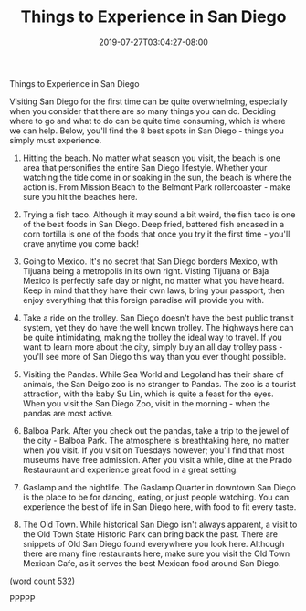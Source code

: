 ﻿---
title: "Things to Experience in San Diego"
date: 2019-07-27T03:04:27-08:00
description: "long articles Tips for Web Success"
featured_image: "/images/long articles.jpg"
tags: ["long articles"]
---

Things to Experience in San Diego

Visiting San Diego for the first time can be quite overwhelming, 
especially when you consider that there are so many things you 
can do.  Deciding where to go and what to do can be quite time
consuming, which is where we can help.  Below, you'll find the 8 
best spots in San Diego - things you simply must experience.

1.  Hitting the beach.
	No matter what season you visit, the beach is one area that
personifies the entire San Diego lifestyle. Whether your watching 
the tide come in or soaking in the sun, the beach is where the 
action is.  From Mission Beach to the Belmont Park rollercoaster -
make sure you hit the beaches here.

2.  Trying a fish taco.
	Although it may sound a bit weird, the fish taco is one
of the best foods in San Diego.  Deep fried, battered fish encased 
in a corn tortilla is one of the foods that once you try it the 
first time - you'll crave anytime you come back!  

3.  Going to Mexico.
	It's no secret that San Diego borders Mexico, with Tijuana 
being a metropolis in its own right.  Visting Tijuana or Baja Mexico
is perfectly safe day or night, no matter what you have heard.  Keep
in mind that they have their own laws, bring your passport, then
enjoy everything that this foreign paradise will provide you with.

4.  Take a ride on the trolley.
	San Diego doesn't have the best public transit system, yet
they do have the well known trolley.  The highways here can be quite
intimidating, making the trolley the ideal way to travel.  If you 
want to learn more about the city, simply buy an all day trolley 
pass - you'll see more of San Diego this way than you ever thought
possible.

5.  Visiting the Pandas.
	While Sea World and Legoland has their share of animals, the
San Deigo zoo is no stranger to Pandas.  The zoo is a tourist attraction,
with the baby Su Lin, which is quite a feast for the eyes.  When you
visit the San Diego Zoo, visit in the morning - when the pandas are 
most active.

6.  Balboa Park.
	After you check out the pandas, take a trip to the jewel of 
the city - Balboa Park.  The atmosphere is breathtaking here, no matter
when you visit.  If you visit on Tuesdays however; you'll find that 
most museums have free admission.  After you visit a while, dine at the 
Prado Restauraunt and experience great food in a great setting.

7.  Gaslamp and the nightlife.
	The Gaslamp Quarter in downtown San Diego is the place to be
for dancing, eating, or just people watching.  You can experience the
best of life in San Diego here, with food to fit every taste.

8.  The Old Town.
	While historical San Diego isn't always apparent, a visit to the
Old Town State Historic Park can bring back the past.  There are snippets 
of Old San Diego found everywhere you look here.  Although there are many
fine restaurants here, make sure you visit the Old Town Mexican Cafe, as
it serves the best Mexican food around San Diego.

(word count 532)

PPPPP
